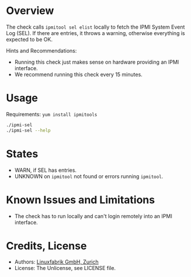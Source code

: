 # Overview

The check calls `ipmitool sel elist` locally to fetch the IPMI System Event Log
(SEL). If there are entries, it throws a warning, otherwise everything is
expected to be OK.

Hints and Recommendations:
* Running this check just makes sense on hardware providing an IPMI interface.
* We recommend running this check every 15 minutes.


# Usage

Requirements: `yum install ipmitools`

```bash
./ipmi-sel
./ipmi-sel --help
```


# States

* WARN, if SEL has entries.
* UNKNOWN on `ipmitool` not found or errors running `ipmitool`.


# Known Issues and Limitations

* The check has to run locally and can't login remotely into an IPMI interface.


# Credits, License

* Authors: [Linuxfabrik GmbH, Zurich](https://www.linuxfabrik.ch)
* License: The Unlicense, see LICENSE file.

